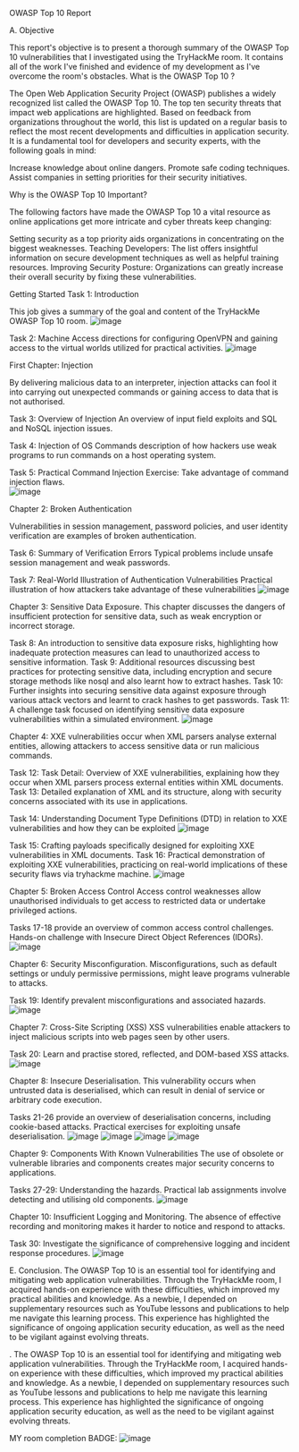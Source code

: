 OWASP Top 10 Report 

A. Objective

This report's objective is to present a thorough summary of the OWASP Top 10 vulnerabilities that I investigated using the TryHackMe room. It contains all of the work I've finished and evidence of my development as I've overcome the room's obstacles. 
What  is  the OWASP Top 10 ?

The Open Web Application Security Project (OWASP) publishes a widely recognized list called the OWASP Top 10. The top ten security threats that impact web applications are highlighted. Based on feedback from organizations throughout the world, this list is updated on a regular basis to reflect the most recent developments and difficulties in application security. It is a fundamental tool for developers and security experts, with the following goals in mind:

Increase knowledge about online dangers.
Promote safe coding techniques.
Assist companies in setting priorities for their security initiatives.

Why is the OWASP Top 10 Important?

The following factors have made the OWASP Top 10 a vital resource as online applications get more intricate and cyber threats keep changing:

Setting security as a top priority aids organizations in concentrating on the biggest weaknesses.
Teaching Developers: The list offers insightful information on secure development techniques as well as helpful training resources.
Improving Security Posture: Organizations can greatly increase their overall security by fixing these vulnerabilities.


Getting Started
Task 1: Introduction

This job gives a summary of the goal and content of the TryHackMe OWASP Top 10 room.
![image](https://github.com/user-attachments/assets/969be66d-7e89-451e-a655-483c731948a4)

 

Task 2: Machine Access
directions for configuring OpenVPN and gaining access to the virtual worlds utilized for practical activities.
![image](https://github.com/user-attachments/assets/2ffc2bdc-a2e0-485e-b8b6-680ecb171ddb)



First Chapter: Injection

By delivering malicious data to an interpreter, injection attacks can fool it into carrying out unexpected commands or gaining access to data that is not authorised.

Task 3: Overview of Injection
An overview of input field exploits and SQL and NoSQL injection issues.

Task 4: Injection of OS Commands
description of how hackers use weak programs to run commands on a host operating system.

Task 5: Practical Command Injection Exercise: Take advantage of command injection flaws.  
![image](https://github.com/user-attachments/assets/9ea01d5d-7f26-48d7-88c4-0ae2388153da)




Chapter 2: Broken Authentication

Vulnerabilities in session management, password policies, and user identity verification are examples of broken authentication.

Task 6: Summary of Verification Errors
Typical problems include unsafe session management and weak passwords.

Task 7: Real-World Illustration of Authentication Vulnerabilities Practical illustration of how attackers
take advantage of these vulnerabilities 
![image](https://github.com/user-attachments/assets/53baee5d-68a7-4818-b44b-448e1660fcae)




Chapter 3: Sensitive Data Exposure.
This chapter discusses the dangers of insufficient protection for sensitive data, such as weak encryption or incorrect storage.

Task 8:  An introduction to sensitive data exposure risks, highlighting how inadequate protection measures can lead to unauthorized access to sensitive information.
Task 9: Additional resources discussing best practices for protecting sensitive data, including encryption and secure storage methods like nosql and also learnt how to extract hashes.
Task 10: Further insights into securing sensitive data against exposure through various attack vectors and learnt to crack hashes to get passwords.
Task 11:  A challenge task focused on identifying sensitive data exposure vulnerabilities within a simulated environment.
![image](https://github.com/user-attachments/assets/211721c5-1703-47b0-aae3-d35468dca317)

Chapter 4: XXE vulnerabilities occur when XML parsers analyse external entities, allowing attackers to access sensitive data or run malicious commands.

Task 12: Task Detail: Overview of XXE vulnerabilities, explaining how they occur when XML parsers process external entities within XML documents.
Task 13:  Detailed explanation of XML and its structure, along with security concerns associated with its use in applications.


 
Task 14: Understanding Document Type Definitions (DTD) in relation to XXE vulnerabilities and how they can be exploited 
![image](https://github.com/user-attachments/assets/6084976c-e49a-4759-a652-fea77f95aa14)

Task 15:  Crafting payloads specifically designed for exploiting XXE vulnerabilities in XML documents.
Task 16: Practical demonstration of exploiting XXE vulnerabilities, practicing on real-world implications of these security flaws via tryhackme machine.
![image](https://github.com/user-attachments/assets/7f16f695-2cca-42ad-a386-6e0c68251a68)

 
Chapter 5: Broken Access Control
Access control weaknesses allow unauthorised individuals to get access to restricted data or undertake privileged actions.

Tasks 17-18 provide an overview of common access control challenges.
Hands-on challenge with Insecure Direct Object References (IDORs).
![image](https://github.com/user-attachments/assets/fa03ba91-c379-4740-b432-f33b97532cd1)

 

Chapter 6: Security Misconfiguration.
Misconfigurations, such as default settings or unduly permissive permissions, might leave programs vulnerable to attacks.

Task 19: Identify prevalent misconfigurations and associated hazards.
 ![image](https://github.com/user-attachments/assets/61217d16-b1eb-476b-b555-ea2a28336d96)



Chapter 7: Cross-Site Scripting (XSS)
XSS vulnerabilities enable attackers to inject malicious scripts into web pages seen by other users.

Task 20: Learn and practise stored, reflected, and DOM-based XSS attacks.
![image](https://github.com/user-attachments/assets/ed64afc9-2765-446c-9352-9a44f70f177d)

 

Chapter 8: Insecure Deserialisation.
This vulnerability occurs when untrusted data is deserialised, which can result in denial of service or arbitrary code execution.

Tasks 21-26 provide an overview of deserialisation concerns, including cookie-based attacks.
Practical exercises for exploiting unsafe deserialisation.
![image](https://github.com/user-attachments/assets/33c812ad-4a4b-444c-9df0-a6723037caa6)
![image](https://github.com/user-attachments/assets/e491c4a1-d2bf-4e98-92d6-eccd4033ff24)
![image](https://github.com/user-attachments/assets/2099f2c0-8e2f-4d24-91c1-8ea72308aed1)
![image](https://github.com/user-attachments/assets/1ec4f173-912e-4776-aa66-1aef5dbd785c)



Chapter 9: Components With Known Vulnerabilities
The use of obsolete or vulnerable libraries and components creates major security concerns to applications.     

Tasks 27-29: Understanding the hazards.
Practical lab assignments involve detecting and utilising old components.
![image](https://github.com/user-attachments/assets/40b3367f-31c0-4292-9a86-67d6e4104846)

Chapter 10: Insufficient Logging and Monitoring.
The absence of effective recording and monitoring makes it harder to notice and respond to attacks.

Task 30: Investigate the significance of comprehensive logging and incident response procedures.
![image](https://github.com/user-attachments/assets/c5c38e65-6cf0-4850-963a-0bc90245e650)

 
E. Conclusion.
The OWASP Top 10 is an essential tool for identifying and mitigating web application vulnerabilities. Through the TryHackMe room, I acquired hands-on experience with these difficulties, which improved my practical abilities and knowledge. As a newbie, I depended on supplementary resources such as YouTube lessons and publications to help me navigate this learning process. This experience has highlighted the significance of ongoing application security education, as well as the need to be vigilant against evolving threats.

.
The OWASP Top 10 is an essential tool for identifying and mitigating web application vulnerabilities. Through the TryHackMe room, I acquired hands-on experience with these difficulties, which improved my practical abilities and knowledge. As a newbie, I depended on supplementary resources such as YouTube lessons and publications to help me navigate this learning process. This experience has highlighted the significance of ongoing application security education, as well as the need to be vigilant against evolving threats.

MY room completion BADGE:
![image](https://github.com/user-attachments/assets/596e5387-c501-4dc4-86cf-4cff3686bd22)



